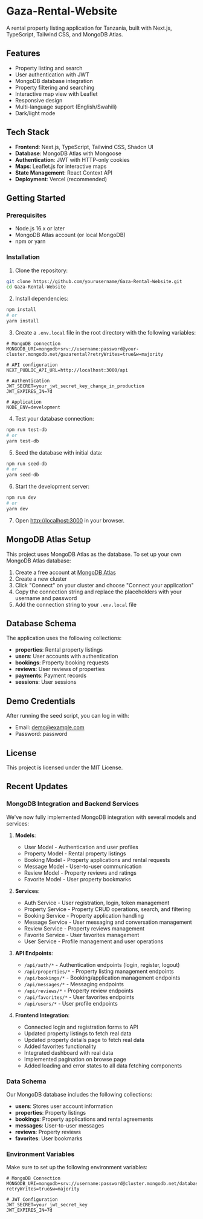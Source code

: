 # Gaza-Rental-Website

A rental property listing application for Tanzania, built with Next.js, TypeScript, Tailwind CSS, and MongoDB Atlas.

## Features

- Property listing and search
- User authentication with JWT
- MongoDB database integration
- Property filtering and searching
- Interactive map view with Leaflet
- Responsive design
- Multi-language support (English/Swahili)
- Dark/light mode

## Tech Stack

- **Frontend**: Next.js, TypeScript, Tailwind CSS, Shadcn UI
- **Database**: MongoDB Atlas with Mongoose
- **Authentication**: JWT with HTTP-only cookies
- **Maps**: Leaflet.js for interactive maps
- **State Management**: React Context API
- **Deployment**: Vercel (recommended)

## Getting Started

### Prerequisites

- Node.js 16.x or later
- MongoDB Atlas account (or local MongoDB)
- npm or yarn

### Installation

1. Clone the repository:

```bash
git clone https://github.com/yourusername/Gaza-Rental-Website.git
cd Gaza-Rental-Website
```

2. Install dependencies:

```bash
npm install
# or
yarn install
```

3. Create a `.env.local` file in the root directory with the following variables:

```
# MongoDB connection
MONGODB_URI=mongodb+srv://username:password@your-cluster.mongodb.net/gazarental?retryWrites=true&w=majority

# API configuration
NEXT_PUBLIC_API_URL=http://localhost:3000/api

# Authentication
JWT_SECRET=your_jwt_secret_key_change_in_production
JWT_EXPIRES_IN=7d

# Application
NODE_ENV=development
```

4. Test your database connection:

```bash
npm run test-db
# or
yarn test-db
```

5. Seed the database with initial data:

```bash
npm run seed-db
# or
yarn seed-db
```

6. Start the development server:

```bash
npm run dev
# or
yarn dev
```

7. Open [http://localhost:3000](http://localhost:3000) in your browser.

## MongoDB Atlas Setup

This project uses MongoDB Atlas as the database. To set up your own MongoDB Atlas database:

1. Create a free account at [MongoDB Atlas](https://www.mongodb.com/cloud/atlas/register)
2. Create a new cluster
3. Click "Connect" on your cluster and choose "Connect your application"
4. Copy the connection string and replace the placeholders with your username and password
5. Add the connection string to your `.env.local` file

## Database Schema

The application uses the following collections:

- **properties**: Rental property listings
- **users**: User accounts with authentication
- **bookings**: Property booking requests
- **reviews**: User reviews of properties
- **payments**: Payment records
- **sessions**: User sessions

## Demo Credentials

After running the seed script, you can log in with:

- Email: demo@example.com
- Password: password

## License

This project is licensed under the MIT License.

## Recent Updates

### MongoDB Integration and Backend Services

We've now fully implemented MongoDB integration with several models and services:

1. **Models**:

   - User Model - Authentication and user profiles
   - Property Model - Rental property listings
   - Booking Model - Property applications and rental requests
   - Message Model - User-to-user communication
   - Review Model - Property reviews and ratings
   - Favorite Model - User property bookmarks

2. **Services**:

   - Auth Service - User registration, login, token management
   - Property Service - Property CRUD operations, search, and filtering
   - Booking Service - Property application handling
   - Message Service - User messaging and conversation management
   - Review Service - Property reviews management
   - Favorite Service - User favorites management
   - User Service - Profile management and user operations

3. **API Endpoints**:

   - `/api/auth/*` - Authentication endpoints (login, register, logout)
   - `/api/properties/*` - Property listing management endpoints
   - `/api/bookings/*` - Booking/application management endpoints
   - `/api/messages/*` - Messaging endpoints
   - `/api/reviews/*` - Property review endpoints
   - `/api/favorites/*` - User favorites endpoints
   - `/api/users/*` - User profile endpoints

4. **Frontend Integration**:
   - Connected login and registration forms to API
   - Updated property listings to fetch real data
   - Updated property details page to fetch real data
   - Added favorites functionality
   - Integrated dashboard with real data
   - Implemented pagination on browse page
   - Added loading and error states to all data fetching components

### Data Schema

Our MongoDB database includes the following collections:

- **users**: Stores user account information
- **properties**: Property listings
- **bookings**: Property applications and rental agreements
- **messages**: User-to-user messages
- **reviews**: Property reviews
- **favorites**: User bookmarks

### Environment Variables

Make sure to set up the following environment variables:

```
# MongoDB Connection
MONGODB_URI=mongodb+srv://username:password@cluster.mongodb.net/database?retryWrites=true&w=majority

# JWT Configuration
JWT_SECRET=your_jwt_secret_key
JWT_EXPIRES_IN=7d
```
